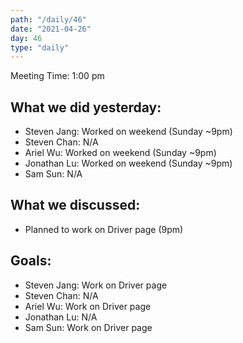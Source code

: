 ```yaml
---
path: "/daily/46"
date: "2021-04-26"
day: 46
type: "daily"
---
```


<!-- Output copied to clipboard! -->


Meeting Time: 1:00 pm


## What we did yesterday:



*   Steven Jang: Worked on weekend (Sunday ~9pm)
*   Steven Chan: N/A
*   Ariel Wu: Worked on weekend (Sunday ~9pm)
*   Jonathan Lu: Worked on weekend (Sunday ~9pm)
*   Sam Sun: N/A


## What we discussed:



*   Planned to work on Driver page (9pm)


## Goals:



*   Steven Jang: Work on Driver page
*   Steven Chan: N/A
*   Ariel Wu: Work on Driver page
*   Jonathan Lu: N/A
*   Sam Sun: Work on Driver page